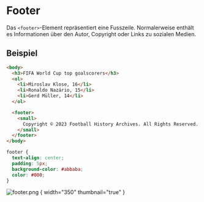# Footer

Das `<footer>`-Element repräsentiert eine Fusszeile. Normalerweise enthält es Informationen über den Autor, Copyright oder Links zu sozialen Medien.

## Beispiel

```HTML
<body>
  <h3>FIFA World Cup top goalscorers</h3>
  <ol>
    <li>Miroslav Klose, 16</li>
    <li>Ronaldo Nazário, 15</li>
    <li>Gerd Müller, 14</li>
  </ol>

  <footer>
    <small>
      Copyright © 2023 Football History Archives. All Rights Reserved.
    </small>
  </footer>
</body>
```

````CSS
footer {
  text-align: center;
  padding: 5px;
  background-color: #abbaba;
  color: #000;
}
````

![footer.png](footer.png) { width="350" thumbnail="true" }